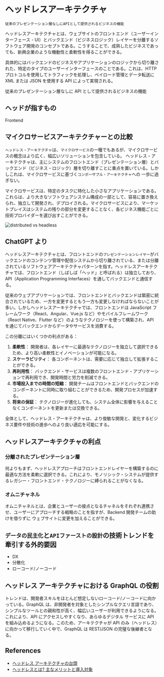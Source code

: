 # ヘッドレスアーキテクチャ

`従来のプレゼンテーション層なしにAPIとして提供されるビジネスの機能`

ヘッドレスアーキテクチャとは、ウェブサイトのフロントエンド（ユーザーインターフェース - UI）とバックエンド（ビジネスロジック）レイヤーを分離するソフトウェア開発のコンセプトである。こうすることで、成熟したビジネスであっても、新興企業のような機動性と柔軟性を得ることができる。

具体的にはバックエンドのビジネスやアプリケーションのロジックから切り離された、特定のタイプのユーザーインターフェースのことである。これは、HTTP プロトコルを使用してトラフィックを処理し、ペイロード管理とデータ転送に XML または JSON を使用する API によって実現される。

従来のプレゼンテーション層なしに API として提供されるビジネスの機能

## ヘッドが指すもの

Frontend

## マイクロサービスアーキテクチャーとの比較

`ヘッドレス・アーキテクチャ`は、`マイクロサービス`の一種でもあるが、マイクロサービスの概念はより広く、幅広いソリューションを包含している。
ヘッドレス・アーキテクチャは、主にシステムのフロントエンド（プレゼンテーション層）とバックエンド（ビジネス・ロジック）層を切り離すことに重点を置いている。しかしこれは、マイクロサービスに基づく`コンポーザブル・アーキテクチャ`への 一歩に過ぎない。

マイクロサービスは、特定のタスクに特化した小さなアプリケーションである。これらは、より大きなソフトウェアシステム構成の一部として、容易に置き換えられ、独立して開発され、デプロイされる。マイクロサービスにより、マーケットプレイスはシステムの残りの部分を変更することなく、各ビジネス機能ごとに技術プロバイダーを選び出すことができる。

![distributed vs headless](../images/distributed_arch_vs_headless_arch.png "distributed vs headless")

## ChatGPT より

ヘッドレスアーキテクチャとは、フロントエンドの`プレゼンテーションレイヤー`がバックエンドのコンテンツ管理や配信システムから切り離されている、または分離されているソフトウェアアーキテクチャパターンを指す。ヘッドレスアーキテクチャでは、フロントエンド（しばしば「ヘッド」と呼ばれる）は独立しており、API（Application Programming Interfaces）を通してバックエンドと通信する。

従来のウェブアプリケーションでは、フロントエンドとバックエンドは緊密に統合されているため、一方を変更するともう一方も変更しなければならないことが多い。しかしヘッドレスアーキテクチャでは、フロントエンドは JavaScript フレームワーク（React、Angular、Vue.js など）やモバイルフレームワーク（React Native、Flutter など）のようなテクノロジーを使って構築され、API を通じてバックエンドからデータやサービスを消費する。

この分離にはいくつかの利点がある：

1. **柔軟性**： 開発者は、各レイヤーに最適なテクノロジーを独立して選択できるため、より高い柔軟性とイノベーションが可能になる。
2. **スケーラビリティ**： 各コンポーネントは、需要に応じて独立して拡張することができる。
3. **再利用性**： バックエンド・サービスは複数のフロントエンド・アプリケーションで再利用でき、開発時間と労力を削減できる。
4. **市場投入までの時間の短縮**： 開発チームはフロントエンドとバックエンドのコンポーネントに同時に取り組むことができるため、開発プロセスが加速する。
5. **将来の保証**： テクノロジーが進化しても、システム全体に影響を与えることなくコンポーネントを更新または交換できる。

全体として、ヘッドレス・アーキテクチャは、より俊敏な開発と、変化するビジネス要件や技術の進歩へのより良い適応を可能にする。

## ヘッドレスアーキテクチャの利点

### 分離されたプレゼンテーション層

何よりもまず、ヘッドレスアプローチはフロントエンドレイヤーを構築するのに最適な方法を柔軟に選択できる。これにより、モノリシック・システムが提供するレガシー・フロントエンド・テクノロジーに縛られることがなくなる。

### オムニチャネル

オムニチャネルとは、企業とユーザーの接点となるチャネルをそれぞれ連携させ、ユーザーにアプローチする戦略のことを指すが、Backend 開発チームの助けを借りずに ウェブサイトに変更を加えることができる。

## `データの民主化`と`APIファーストの設計`の技術トレンドを牽引する外的要因

- DX
- 分散化
- ローコード/ノーコード

## ヘッドレス アーキテクチャにおける GraphQL の役割

トレンドは、開発者スキルをほとんど想定しないローコード/ノーコードに向かっている。GraphQL は、非開発者を対象としたシンプルなクエリ言語であり、シンプルなツールとの親和性が高く、幅広いユーザーが利用できるようになる。これにより、API にアクセスしやすくなり、あらゆるデジタル サービスに API を組み込めるようになる。このため、アーキテクチャが API のみ（ヘッドレス）に向かって移行していく中で、GraphQL は REST/JSON の完璧な後継者となる。

## References

- [ヘッドレス アーキテクチャの台頭](https://www.f5.com/ja_jp/company/blog/headless-architecture-is-on-the-rise)
- [ヘッドレスとは? 主なメリットと導入対象](https://www.cream-touch.com/ja-jp/blog/what-is-headless-solution)
